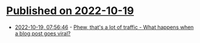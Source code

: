 # [Published on 2022-10-19](index.md)

* [2022-10-19, 07:56:46](https://lobste.rs/s/dgh4uy/phew_s_lot_traffic_what_happens_when_blog) - [Phew, that's a lot of traffic - What happens when a blog post goes viral?](https://www.jvt.me/posts/2022/10/14/blog-viral/)
